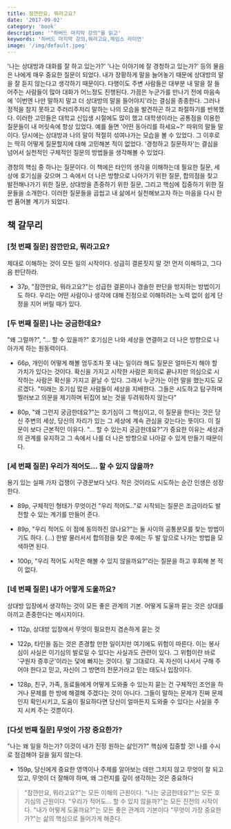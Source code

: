 ```yaml
---
title: 잠깐만요, 뭐라고요?
date: '2017-09-02'
category: 'book'
description: '"하버드 마지막 강의"을 읽고'
keywords: '하버드 마지막 강의,뭐라고요,제임스 라이언'
image: '/img/default.jpeg'
---
```


'나는 상대방과 대화를 잘 하고 있는가?' '나는 이야기에 잘 경청하고 있는가?' 등의 물음은 나에게 매우 중요한 질문이 되었다. 내가 장황하게 말을 늘어놓기 때문에 상대방의 말을 잘 듣지 않는다고 생각하기 때문이다. 다행이도 주변 사람들은 대부분 내 말을 잘 들어주는 사람들이 많아 대화가 어느정도 진행된다. 가끔은 누군가를 만나기 전에 마음속에 '이번엔 나만 말하지 말고 더 상대방의 말을 들어야지'라는 결심을 종종한다. 그러나 정적을 참지 못하고 주러리주저리 말하는 나의 모습을 발견하곤 하고 좌절하기를 반복했다. 이러한 고민들은 대학교 신입생 시절에도 많이 했고 대학생이라는 공통점을 이용한 질문들이 내 머릿속에 항상 있었다. 예를 들면 '어떤 동아리를 하세요~?' 따위의 말들 말이다. 당시에는  상대방과 나의 말이 적절히 섞여나가는 모습을 볼 수 있었다. 그 이후로는 딱히 어떻게 질문할지에 대해 고민해본 적이 없었다. '경청하고 질문하자'는 결심을 넘어서 실천적인 구체적인 질문의 방법들을 생각해볼 수 있었다.

경청의 핵심 중 하나는 질문이다. 이 책에은 타인의 생각을 이해하는데 필요한 질문, 세상에 호기심을 갖으며 그 속에서 더 나은 방향으로 나아가기 위한 질문, 합의점을 찾고 발전해나가기 위한 질문, 상대방을 존중하기 위한 질문, 그리고 핵심에 집중하기 위한 질문들을 소개한다. 이러한 질문들을 곱씹고 내 삶에서 실천해보고자 하는 마음을 다시 한번 품어볼 계기가 되었다.

## 책 갈무리

### [첫 번째 질문] 잠깐만요, 뭐라고요?

제대로 이해하는 것이 모든 일의 시작이다. 성급히 결론짓지 말 것! 먼저 이해하고, 그다음 판단하라.

- 37p, "잠깐만요, 뭐라고요?"는 성급한 결론이나 경솔한 판단을 방지하는 방법이기도 하다. 우리는 어떤 사람이나 생각에 대해 진정으로 이해하려는 노력 없이 쉽게 단정을 지어 버릴 때가 있다.

### [두 번째 질문] 나는 궁금한데요?

"왜 그럴까?", "... 할 수 있을까?" 호기심은 나와 세상을 연결하고 더 나은 방향으로 나아가게 하는 원동력이다.

- 66p, 개인이 어떻게 해볼 엄두조차 못 내는 일이라 해도 질문은 얼마든지 해야 할 가치가 있다는 것이다. 확신을 가지고 시작한 사람은 회의로 끝나지만 의심으로 시작하는 사람은 확신을 가지고 끝날 수 있다. 그래서 누군가는 이런 말을 했는지도 모르겠다. "미래는 호기심 많은 사람들이 세상을 지배한다. 그들은 시도하고 탐구하며 찔러보고 의문을 제기하며 뒤집어 보는 것을 두려워하지 않는다"

- 80p, "왜 그런지 궁금한데요?"는 호기심이 그 핵심이고, 이 질문을 한다는 것은 당신 주변의 세상, 당신의 자리가 있는 그 세상에 계속 관심을 갖는다는 뜻이다. 이 질문이 보다 근본적인 이유다. "... 할 수 있는지 궁금한데요?"가 중요한 이유는 세상과의 관계를 유지하고 그 속에서 나를 더 나은 방향으로 나아갈 수 있게 만들기 때문이다.

### [세 번째 질문] 우리가 적어도... 할 수 있지 않을까?

용기 있는 실패 가자 겁쟁이 구경꾼보다 낫다. 작은 것이라도 시도하는 순간 인생은 성장한다.

- 89p, 구체적인 형태가 무엇이건 "우리 적어도.."로 시작되는 질문은 조금이라도 발전할 수 있는 계기를 만들어 준다.

- 89p, "우리 적어도 이 점에 동의하진 않나요?"는 둘 사이의 공통분모를 찾는 방법이기도 하다. (...) 한발 물러서서 합의점을 찾은 후에는 두 발 앞으로 나가는 방법을 모색하면 된다.

- 100p, "우리 적어도 시작은 해볼 수 있지 않을까요?"라는 질문을 하고 후회해 본 적이 없다.

### [네 번째 질문] 내가 어떻게 도울까요?

상대방 입장에서 생각하는 것이 모든 좋은 관계의 기본. 어떻게 도울까 묻는 것은 상대를 아끼고 존중한다는 메시지이다.

- 112p, 상대방 입장에서 무엇이 필요한지 겸손하게 묻는 것

- 122p, 타인을 돕는 것은 존경할 만한 일이지만 여기에도 위험이 따른다. 이는 봉사심이 사실은 이기심의 발로일 수 있다는 사실과도 관련이 있다. 그 위험이란 바로 '구원자 증후군'이라는 덫에 빠지는 것이다. 말 그대로다. 꼭 자신이 나서서 구해 주어야 한다고 믿고, 자신이 그 방면의 전문가라고 믿는 태도나 입장이다.

- 128p, 친구, 가족, 동료들에게 어떻게 도와줄 수 있는지 묻는 건 구체적인 조언을 하거나 문제를 한 방에 해결해 주겠다는 것이 아니다. 그들이 말하는 문제가 진짜 문제인지 확인시키고, 도움이 필요하다면 당신이 얼마든지 도와줄 수 있다는 사실을 주지 시켜 주는 것뿐이다.

### [다섯 번째 질문] 무엇이 가장 중요한가?

"나는 왜 일을 하는가? 이것이 내가 진정 원하는 삶인가?" 핵심에 집중할 것! 나를 수시로 점검해야 길을 잃지 않는다.

- 159p, 당신에게 중요한 영역이나 주제를 알아보는 데만 그치지 않고 무엇이 잘 되고 있고, 무엇이 더 잘해야 하며, 왜 그런지를 깊이 생각하는 것은 중요하다

> "잠깐만요, 뭐라고요?"는 모든 이해의 근원이다.
> "나는 궁금한데요?"는 모든 호기심의 근원이다.
> "우리가 적어도... 할 수 있지 않을까?"는 모든 진전의 시작이다.
> "내가 어떻게 도울까요?"는 모든 좋은 관계의 기본이다
> "무엇이 가장 중요한가?"는 삶의 핵심으로 들어가게 해준다.